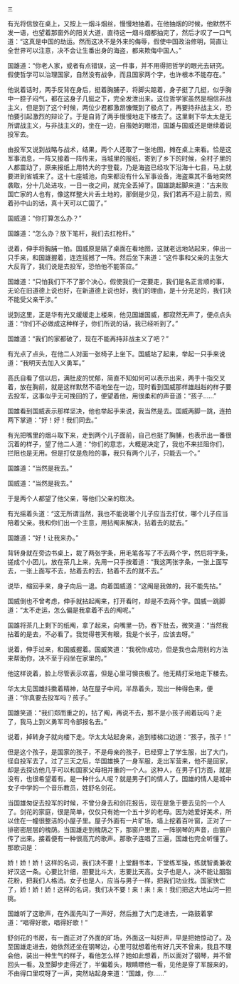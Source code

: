     三 

   有光将信放在桌上，又按上一烟斗烟丝，慢慢地抽着。在他抽烟的时候，他默然不发一语，也望着那窗外的阳关大道，直待这一烟斗烟都抽完了，然后才叹了一口气道：“这真是中国的劫运。然而这决不是外来的侮辱，假使中国政治修明，简直让全世界可以注意，决不会让生番出身的海盗，都来欺侮中国人。”

   国雄道：“你老人家，或者有点错误，这一件事，并不用得把哲学的眼光去研究。假使哲学可以治理国家，自然没有战争，而且国家两个字，也许根本不能存在。”

   他说着话时，两手反背在身后，挺着胸脯子，将脚尖踮着，身子挺了几挺，似乎胸中一腔子闷气，都在这身子几挺之下，完全发泄出来。这位哲学家虽然是相信非战主义，但是到了这个时候，两位少君都激昂慷慨到了极点了，再要持非战主义，恐怕要引起激烈的辩论了。于是自背了两手慢慢地走下楼去了。这里剩下华太太是无所谓战主义，与非战主义的，坐在一边，自揩她的眼泪，国雄与国威还是继续着说投军去。

   由投军又说到战略与战术，结果，两个人还取了一张地图，摊在桌上来看。恰是这军事消息，一阵又接着一阵传来，当城里的报纸，寄到了乡下的时候，全村子里的人都震动了，原来报纸上用特大的字登载，乃是海盗已经攻下沿海十七县，马上就要进到省城来了。这十七座城池，向来都没有什么军事设备，海盗乘其不备地突然袭取，分十几处进攻，一日一夜之间，就完全丢掉了。国雄跳起脚来道：“古来败国亡家的人也有，像这样整大片丢土地的，那倒是少见，我们若再不迎上前去，照着孙中山的话，真十天可以亡国了。”

   国威道：“你打算怎么办？”

   国雄道：“怎么办？放下笔杆，我们去扛枪杆。”

   说着，伸手将胸脯一拍。国威原是隔了桌面在看地图，这就老远地站起来，伸出一只手来，和国雄握着，连连摇撼了一阵。然后坐下来道：“这件事和父亲的主张大大反背了，我们说是去投军，恐怕他不能答应。”

   国雄道：“只怕我们下不了那个决心，假使我们一定要走，我们是名正言顺的事，无论在旧道德上说也好，在新道德上说也好，我们的理由，是十分充足的，我们决不能受父亲干涉。”

   说到这里，正是华有光又缓缓走上楼来，他见国雄国威，都寂然无声了，便点点头道：“你们不必做成这种样子，你们所说的话，我已经听到了。”

   国雄道：“我们的家都破了，现在不能再持非战主义了吧？”

   有光点了点头，在他二人对面一张椅子上坐下。国威站了起来，举起一只手来说道：“我明天去加入义勇军。”

   高氏自看了信以后，满肚皮的忧郁，简直不知如何可以表示出来，两手十指交叉着，放在胸前，就是这样默然不语地坐在一边，现时看到国威那样雄赳赳的样子要去投军，这事似乎无可挽回的了，便望着他，用很柔和的声音道：“孩子……”

   国雄看到国威表示那样坚决，他也举起手来说，我当然是去。国威两脚一跳，连拍两下掌道：“好！好！我们同去。”

   有光把嘴里的烟斗取下来，走到两个儿子面前，自己也挺了胸脯，也表示出一番很沉着的样子，望了他二人道：“你们的意志，大概是决定了，我也不来拦阻你们，拦阻也是无用。但是打仗是危险的事，我只有两个儿子，只能去一个。”

   国雄道：“当然是我去。”

   国威道：“当然是我去。”

   于是两个人都望了他父亲，等他们父亲的取决。

   有光摇着头道：“这无所谓当然，我也不能说哪个儿子应当去打仗，哪个儿子应当陪着父亲。我和你们出一个主意，用拈阄来解决，拈着去的就去。”

   国雄道：“好！让我来办。”

   背转身就在旁边书桌上，裁了两张字条，用毛笔各写了不去两个字，然后将字条，搓成个小团儿，放在茶几上来，先用一只手按着道：“我这两张字条，一张上面写去，一张上面写不去，拈着去的去，拈着不去的就不去。”

   说毕，缩回手来，身子向后一退。向着国威道：“这阄是我做的，我不能先拈。”

   国威倒也不曾考虑，伸手就拈起阄来，打开看时，却是不去两个字。国威一跳脚道：“太不走运，怎么偏是我拿着不去的阄呢。”

   国雄将茶几上剩下的纸阄，拿了起来，向嘴里一扔，吞下肚去，微笑道：“当然我拈着的是去，不必看了。我觉得苍天有眼，我是个长子，应该去呀。”

   说着，伸手过来，和国威握着。国威笑道：“我祝你成功，但是我也会用别的方法来帮助你，决不至于闷坐在家里的。”

   他这样说着，脸上尽管表示欢喜，但是心里可懊丧极了。他无精打采地走下楼去。

   华太太见国雄抖擞着精神，站在屋子中间，半昂着头，现出一种得色来，便道：“你真要去投军吗？孩子。”

   国雄笑道：“我们郑而重之的，拈了阄，再说不去，那不是小孩子闹着玩吗？走了，我马上到义勇军司令部报名去。”

   说着，掉转身子就向楼下走。华太太站起身来，追到楼梯口边道：“孩子，孩子！”

   但是这个孩子，是国家的孩子，不是母亲的孩子，已经穿上了学生服，出了大门，径自投军去了。过了三天之后，华国雄换了一身军服，走出军营来，他不是回家，却是去探访他几乎可以和国家父母相并重的一个人。这种人，在男子们方面，就是没有，也很希望着有。是一种什么人呢？就是男子们的情人了。国雄的情人是城中女子中学的一个音乐教员，姓舒名剑花。

   当国雄匆促去投军的时候，不曾分身去和剑花报告，现在是急于要去见的一个人了。剑花的家庭，很是简单，仅仅只有她一个五十岁的老母。因为她爱好美术，所以住在一幢很整洁的小屋子里。屋子外面有一片旷场，墙上挖着百叶窗，正对了一排密密层层的槐荫。当国雄走到槐荫之下，那窗户里面，一阵钢琴的声音，由窗户传了出来。接着便有一种很高亢的歌声。那歌子连唱了三遍，国雄也完全听懂了。那歌词是：

   娇！娇！娇！这样的名词，我们决不要！上堂翻书本，下堂练军操，练就智勇兼收好汉这一条。心要比针细，胆要比斗大，志要比天高。女子也是人，决不能让胭脂花粉，把我们人格消。女子也是人，应当与男子一样，把我们功业找。国家快亡了，娇！娇！娇！这样的名词，我们决不要！来！来！来！我们把这大地山河一担挑。

   国雄听了这歌声，在外面先叫了一声好，然后推了大门走进去，一路鼓着掌道：“唱得好歌，唱得好歌！”

   舒剑花的书房，有一面正对了外面的旷场，外面这一叫好声，早是把她惊动了。及至国雄走进去，她依然还坐在钢琴边，心里可就想着他有好几天不曾来，我且不理会他，装出一种生气的样子，看他怎么样？她如此想着，所以面对了钢琴，并不曾回头一看。及至脚步走得近了，半偏着头，眼睛瞟他一看，见他是穿了军服来的，不由得口里哎呀了一声，突然站起身来道：“国雄，你……”

